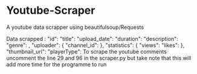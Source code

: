 # Youtube-Scraper
A youtube data scrapper using beautifulsoup/Requests

Data scrapped :
    "id": 
    "title": 
    "upload_date": 
    "duration": 
    "description": 
    "genre": ,
    "uploader": {
        "channel_id": 
    },
    "statistics": {
        "views": 
        "likes": 
    },
    "thumbnail_url": 
    "playerType":
To scrape the youtube comments uncomment the line 29 and 96 in the scraper.py but take note that this will add more time for the programme to run
